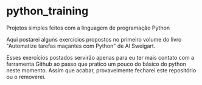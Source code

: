 # python_training
Projetos simples feitos com a linguagem de programação Python

Aqui postarei alguns exercícios propostos no primeiro volume do livro "Automatize tarefas maçantes com Python" de Al Sweigart.

Esses exercícios postados servirão apenas para eu ter mais contato com a ferramenta Github ao passo que pratico um pouco do básico do python neste momento. Assim que acabar, provavelmente fecharei este repositório ou o removerei.
